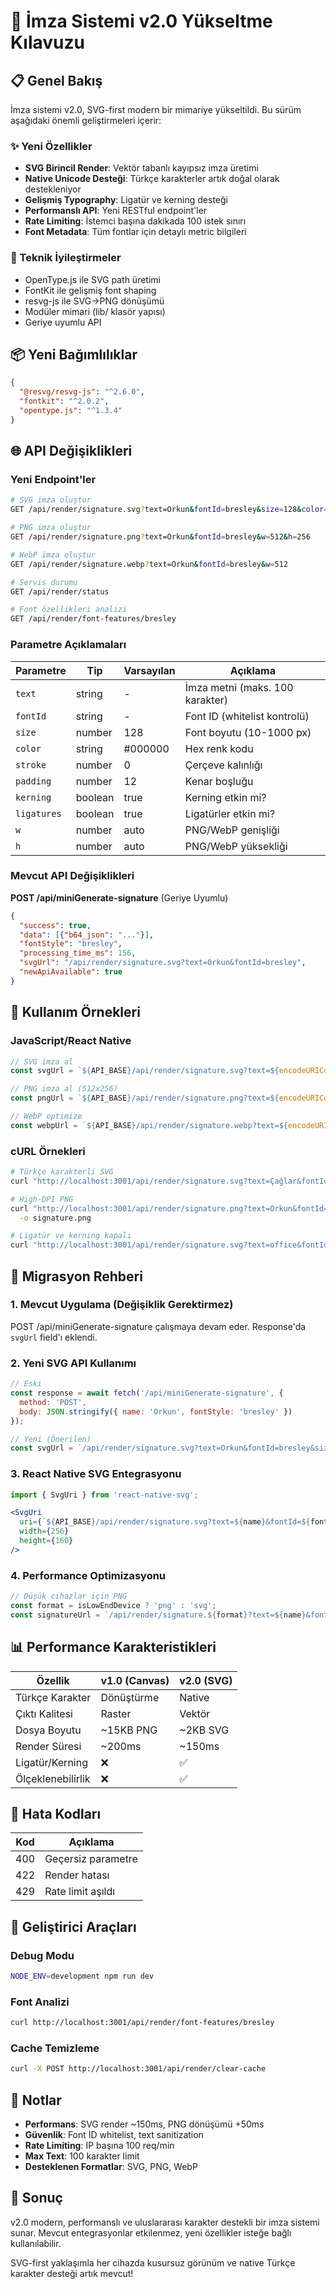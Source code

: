 # 🚀 İmza Sistemi v2.0 Yükseltme Kılavuzu

## 📋 Genel Bakış

İmza sistemi v2.0, SVG-first modern bir mimariye yükseltildi. Bu sürüm aşağıdaki önemli geliştirmeleri içerir:

### ✨ Yeni Özellikler

- **SVG Birincil Render**: Vektör tabanlı kayıpsız imza üretimi
- **Native Unicode Desteği**: Türkçe karakterler artık doğal olarak destekleniyor
- **Gelişmiş Typography**: Ligatür ve kerning desteği
- **Performanslı API**: Yeni RESTful endpoint'ler
- **Rate Limiting**: İstemci başına dakikada 100 istek sınırı
- **Font Metadata**: Tüm fontlar için detaylı metric bilgileri

### 🔧 Teknik İyileştirmeler

- OpenType.js ile SVG path üretimi
- FontKit ile gelişmiş font shaping
- resvg-js ile SVG→PNG dönüşümü
- Modüler mimari (lib/ klasör yapısı)
- Geriye uyumlu API

## 📦 Yeni Bağımlılıklar

```json
{
  "@resvg/resvg-js": "^2.6.0",
  "fontkit": "^2.0.2", 
  "opentype.js": "^1.3.4"
}
```

## 🌐 API Değişiklikleri

### Yeni Endpoint'ler

```bash
# SVG imza oluştur
GET /api/render/signature.svg?text=Orkun&fontId=bresley&size=128&color=%23000000

# PNG imza oluştur  
GET /api/render/signature.png?text=Orkun&fontId=bresley&w=512&h=256

# WebP imza oluştur
GET /api/render/signature.webp?text=Orkun&fontId=bresley&w=512

# Servis durumu
GET /api/render/status

# Font özellikleri analizi
GET /api/render/font-features/bresley
```

### Parametre Açıklamaları

| Parametre | Tip | Varsayılan | Açıklama |
|-----------|-----|------------|----------|
| `text` | string | - | İmza metni (maks. 100 karakter) |
| `fontId` | string | - | Font ID (whitelist kontrolü) |
| `size` | number | 128 | Font boyutu (10-1000 px) |
| `color` | string | #000000 | Hex renk kodu |
| `stroke` | number | 0 | Çerçeve kalınlığı |
| `padding` | number | 12 | Kenar boşluğu |
| `kerning` | boolean | true | Kerning etkin mi? |
| `ligatures` | boolean | true | Ligatürler etkin mi? |
| `w` | number | auto | PNG/WebP genişliği |
| `h` | number | auto | PNG/WebP yüksekliği |

### Mevcut API Değişiklikleri

**POST /api/miniGenerate-signature** (Geriye Uyumlu)

```json
{
  "success": true,
  "data": [{"b64_json": "..."}],
  "fontStyle": "bresley",
  "processing_time_ms": 156,
  "svgUrl": "/api/render/signature.svg?text=Orkun&fontId=bresley",
  "newApiAvailable": true
}
```

## 🎯 Kullanım Örnekleri

### JavaScript/React Native

```javascript
// SVG imza al
const svgUrl = `${API_BASE}/api/render/signature.svg?text=${encodeURIComponent(name)}&fontId=${fontId}`;

// PNG imza al (512x256)
const pngUrl = `${API_BASE}/api/render/signature.png?text=${encodeURIComponent(name)}&fontId=${fontId}&w=512&h=256`;

// WebP optimize
const webpUrl = `${API_BASE}/api/render/signature.webp?text=${encodeURIComponent(name)}&fontId=${fontId}&w=400`;
```

### cURL Örnekleri

```bash
# Türkçe karakterli SVG
curl "http://localhost:3001/api/render/signature.svg?text=Çağlar&fontId=bresley&size=150"

# High-DPI PNG 
curl "http://localhost:3001/api/render/signature.png?text=Orkun&fontId=castenivey&w=1024&h=512" \
  -o signature.png

# Ligatür ve kerning kapalı
curl "http://localhost:3001/api/render/signature.svg?text=office&fontId=bresley&ligatures=0&kerning=0"
```

## 🔄 Migrasyon Rehberi

### 1. Mevcut Uygulama (Değişiklik Gerektirmez)

POST /api/miniGenerate-signature çalışmaya devam eder. Response'da `svgUrl` field'ı eklendi.

### 2. Yeni SVG API Kullanımı

```javascript
// Eski
const response = await fetch('/api/miniGenerate-signature', {
  method: 'POST',
  body: JSON.stringify({ name: 'Orkun', fontStyle: 'bresley' })
});

// Yeni (Önerilen)
const svgUrl = `/api/render/signature.svg?text=Orkun&fontId=bresley&size=128`;
```

### 3. React Native SVG Entegrasyonu

```jsx
import { SvgUri } from 'react-native-svg';

<SvgUri 
  uri={`${API_BASE}/api/render/signature.svg?text=${name}&fontId=${fontId}`}
  width={256} 
  height={160}
/>
```

### 4. Performance Optimizasyonu

```javascript
// Düşük cihazlar için PNG
const format = isLowEndDevice ? 'png' : 'svg';
const signatureUrl = `/api/render/signature.${format}?text=${name}&fontId=${fontId}`;
```

## 📊 Performance Karakteristikleri

| Özellik | v1.0 (Canvas) | v2.0 (SVG) |
|---------|---------------|------------|
| Türkçe Karakter | Dönüştürme | Native |
| Çıktı Kalitesi | Raster | Vektör |
| Dosya Boyutu | ~15KB PNG | ~2KB SVG |
| Render Süresi | ~200ms | ~150ms |
| Ligatür/Kerning | ❌ | ✅ |
| Ölçeklenebilirlik | ❌ | ✅ |

## 🐛 Hata Kodları

| Kod | Açıklama |
|-----|----------|
| 400 | Geçersiz parametre |
| 422 | Render hatası |
| 429 | Rate limit aşıldı |

## 🔧 Geliştirici Araçları

### Debug Modu

```bash
NODE_ENV=development npm run dev
```

### Font Analizi

```bash
curl http://localhost:3001/api/render/font-features/bresley
```

### Cache Temizleme

```bash
curl -X POST http://localhost:3001/api/render/clear-cache
```

## 📝 Notlar

- **Performans**: SVG render ~150ms, PNG dönüşümü +50ms
- **Güvenlik**: Font ID whitelist, text sanitization
- **Rate Limiting**: IP başına 100 req/min
- **Max Text**: 100 karakter limit
- **Desteklenen Formatlar**: SVG, PNG, WebP

## 🎉 Sonuç

v2.0 modern, performanslı ve uluslararası karakter destekli bir imza sistemi sunar. Mevcut entegrasyonlar etkilenmez, yeni özellikler isteğe bağlı kullanılabilir.

SVG-first yaklaşımla her cihazda kusursuz görünüm ve native Türkçe karakter desteği artık mevcut!
